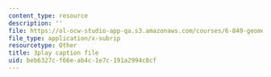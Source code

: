 ```yaml
---
content_type: resource
description: ''
file: https://ol-ocw-studio-app-qa.s3.amazonaws.com/courses/6-849-geometric-folding-algorithms-linkages-origami-polyhedra-fall-2012/beb6327cf66eab4c1e7c191a2994c8cf_5lO7gBJEzH4.srt
file_type: application/x-subrip
resourcetype: Other
title: 3play caption file
uid: beb6327c-f66e-ab4c-1e7c-191a2994c8cf
---
```

